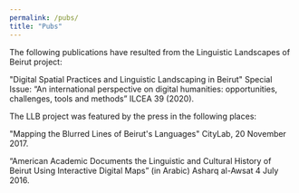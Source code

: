 ```yaml
---
permalink: /pubs/
title: "Pubs"
---
```


The following publications have resulted from the Linguistic Landscapes of Beirut project: 

"Digital Spatial Practices and Linguistic Landscaping in Beirut" Special Issue: “An international perspective on digital humanities: opportunities, challenges, tools and methods” ILCEA 39 (2020).


The LLB project was featured by the press in the following places: 

"Mapping the Blurred Lines of Beirut's Languages" CityLab, 20 November 2017.

“American Academic Documents the Linguistic and Cultural History of Beirut Using Interactive Digital Maps” (in Arabic) Asharq al-Awsat 4 July 2016.

